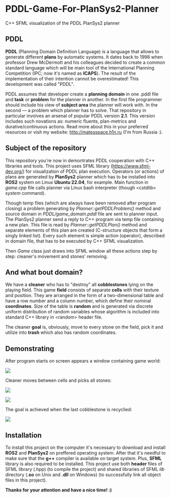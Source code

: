 <h1>PDDL-Game-For-PlanSys2-Planner</h1>
<p>C++ SFML visualization of the PDDL PlanSys2 planner</p>
<h2>PDDL</h2>
<p>
 <b>PDDL</b> (Planning Domain Definition Language) is a language that allows to generate different <b>plans</b> by automatic systems. It dates back to 1998 when professor Drew McDermott and his colleagues decided to create a common standard language which will be main tool of the International Planning Competition (IPC; now it's named as <b>ICAPS</b>). The result of the implementation of their intention cannot be overestimated! This development was called "PDDL".
</p>

<p>
 PDDL assumes that developer create a <b>planning domain</b> in one .pddl file and <b>task</b> or <b>problem</b> for the planner in another. In the first file programmer should include his
 view of <b>subject area</b> the planner will work with. In the second — a problem which planner has to solve. That repository in particular involves an arsenal of popular PDDL version <b>2.1</b>.
 This version includes such novations as: numeric fluents, plan-metrics and durative/continuous actions. Read more about this in your preferred resources or visit my website: <a href="http://matesspace.h1n.ru/articles/ros/ros0/ros0.php">http://matesspace.h1n.ru</a> (I'm from Russia :).
</p>

<h2>Subject of the repository</h2>
<p>
 This repository you're now in demontrates PDDL cooperation with C++ libraries and tools. This project uses SFML
 library (<a href="https://www.sfml-dev.org/">https://www.sfml-dev.org/</a>) for visualization of PDDL plan execution. Operators (or actions) of plans are generated by <b>PlanSys2</b> planner which has to be installed into <b>ROS2</b> system on Linux <b>Ubuntu 22.04</b>, for example. Main function in <i>game.cpp</i> file calls planner via Linux bash interpreter (though &lt;cstdlib&gt; <i>system</i> command).
</p>

<p>
 Though temp files (which are always have been removed after program closing) a problem generating by <i>Planner::getPDDLProblem()</i> method and source domain in <i>PDDL/game_domain.pddl</i> file
 are sent to planner input. The PlanSys2 planner send a reply to C++ program via temp file containing a new plan. This file is read by <i>Planner::getPDDLPlan()</i> method and separate elements of this plan are created (C-structure objects that form a singly linked list). Every such element is simple action (operator), described in domain file, that has to be executed by C++ SFML visualization.
</p>

<p>
 Then <i>Game</i> class just draws into SFML window all these actions step by step: cleaner's movement and stones' removing.
</p>

<h2>And what bout domain?</h2>
<p>
 We have a <b>cleaner</b> who has to "destroy" all <b>cobblestones</b> lying on the playing field. This game <b>field</b> consists of separate <b>cells</b> with their texture and position.
 They are arranged in the form of a two-dimensional table and have a row number and a column number, which define their nominal <b>coordinates</b>. Size of the table is <b>random</b> and is generated via discrete uniform distribution of random variables whose algorithm is included into standard C++ library in &lt;random&gt; header file.
</p>

<p>
 The cleaner <b>goal</b> is, obviously, move to every stone on the field, pick it and utilize into <b>trash</b> which also has random coordinates.
</p>

<h2>Demonstrating</h2>
<p>After program starts on screen appears a window containing game world:</p>
<p>
 <img src="https://github.com/LifeSweetener/PDDL-Game-For-PlanSys2-Planner/assets/80912103/8b1d4862-1d54-41b6-afe7-3811727971c2"></img>
</p>
<p>Cleaner moves between cells and picks all stones:</p>
<p>
 <img src="https://github.com/LifeSweetener/PDDL-Game-For-PlanSys2-Planner/assets/80912103/3920b7d1-1c14-4675-acf6-e0c7cd171e1d"></img>
</p>
<p>
 <img src="https://github.com/LifeSweetener/PDDL-Game-For-PlanSys2-Planner/assets/80912103/e8687c81-f395-43c9-bafd-1a0948177aa3"></img>
</p>
<p>The goal is achieved when the last cobblestone is recyclied:</p>
<p>
 <img src="https://github.com/LifeSweetener/PDDL-Game-For-PlanSys2-Planner/assets/80912103/68ed1644-7887-4899-94f1-7913f6947949"></img>
</p>

<h2>Installation</h2>
<p>
 To install this project on the computer it's necessary to download and install <b>ROS2</b> and <b>PlanSys2</b> on preffered operating system.
 After that it's needful to make sure that the <b>g++</b> compiler is available on target system. Plus, <b>SFML</b> library is also required to be installed.
 This project use both <b>header</b> files of SFML library (.hpp) (to compile the project) and shared libraries of SFML <i>lib</i> directory (<b>.so</b> on Unix and <b>.dll</b> on Windows)
 (to successfully link all object files in this project).
</p>

<p><b>Thanks for your attention and have a nice time! :)</b></p>
